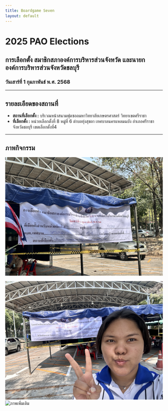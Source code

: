 ```yaml
---
title: Boardgame Seven
layout: default
---
```

# 2025 PAO Elections

## การเลือกตั้ง สมาชิกสภาองค์การบริหารส่วนจังหวัด และนายกองค์การบริหารส่วนจังหวัดชลบุรี

### วันเสาร์ที่ 1 กุมภาพันธ์ พ.ศ. 2568

---

## รายละเอียดของสถานที่

- **สถานที่เลือกตั้ง :** บริเวณหน้าสนามฟุตซอลมหาวิทยาลัยเกษตรศาสตร์ วิทยาเขตศรีราชา
- **ที่เลือกตั้ง :** หน่วยเลือกตั้งที่ 8 หมู่ที่ 6 ตำบลทุ่งสุขลา เทศบาลนครแหลมฉบัง อำเภอศรีราชา จังหวัดชลบุรี เขตเลือกตั้งที่4

---

## ภาพกิจกรรม

![ภาพหลักกิจกรรม](photo/C3AC7772-25B1-4042-BF07-C36888452EF7.jpg)

![ภาพเพิ่มเติม](photo/D0737089-2288-4CD1-AC63-7FA4441060CF.jpg)
![ภาพเพิ่มเติม](photo/2B024A8D-572A-4634-BACE-1ACCC078F8C5.jpg)
